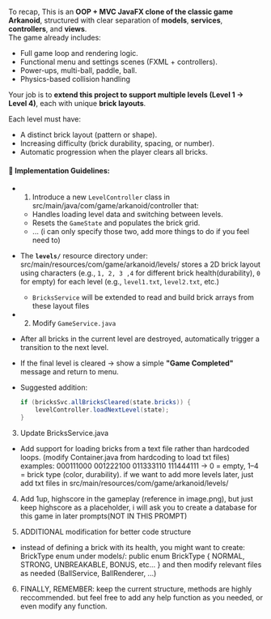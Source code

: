 To recap, This is an **OOP + MVC JavaFX clone of the classic game Arkanoid**, structured with clear separation of **models**, **services**, **controllers**, and **views**.  
The game already includes:
- Full game loop and rendering logic.
- Functional menu and settings scenes (FXML + controllers).
- Power-ups, multi-ball, paddle, ball.
- Physics-based collision handling

Your job is to **extend this project to support multiple levels (Level 1 → Level 4)**, each with unique **brick layouts**.

Each level must have:
- A distinct brick layout (pattern or shape).
- Increasing difficulty (brick durability, spacing, or number).
- Automatic progression when the player clears all bricks.

#### 🔧 Implementation Guidelines:
- 1. Introduce a new `LevelController` class in src/main/java/com/game/arkanoid/controller that:
  - Handles loading level data and switching between levels.
  - Resets the `GameState` and populates the brick grid.
  - ... (i can only specify those two, add more things to do if you feel need to)
- The **`levels/`** resource directory under: src/main/resources/com/game/arkanoid/levels/
  stores a 2D brick layout using characters (e.g., `1, 2, 3 ,4` for different brick health(durability), `0` for empty) for each level (e.g., `level1.txt`, `level2.txt`, etc.) 

  - `BricksService` will be extended to read and build brick arrays from these layout files

- 2. Modify `GameService.java`
- After all bricks in the current level are destroyed, automatically trigger a transition to the next level.
- If the final level is cleared → show a simple **"Game Completed"** message and return to menu.


- Suggested addition:
    ```java
    if (bricksSvc.allBricksCleared(state.bricks)) {
        levelController.loadNextLevel(state);
    }
    ```
3. Update BricksService.java

- Add support for loading bricks from a text file rather than hardcoded loops. (modify Container.java from     hardcoding to load txt files)
examples:
        000111000
        001222100
        011333110
        111444111
→ 0 = empty, 1–4 = brick type (color, durability).
if we want to add more levels later, just add txt files in src/main/resources/com/game/arkanoid/levels/

4. Add 1up, highscore in the gameplay (reference in image.png), but just keep highscore as a placeholder, i will ask you to create a database for this game in later prompts(NOT IN THIS PROMPT)


5. ADDITIONAL modification for better code structure
- instead of defining a brick with its health, you might want to create:
BrickType enum under models/:
public enum BrickType {
    NORMAL, STRONG, UNBREAKABLE, BONUS, etc...
} 
and then modify relevant files as needed (BallService, BallRenderer, ...)


6. FINALLY, REMEMBER: keep the current structure, methods are highly reccommended. but feel free to add any help function as you needed, or even modify any function.
